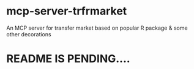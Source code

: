 # mcp-server-trfrmarket
An MCP server for transfer market based on popular R package &amp; some other decorations

# README IS PENDING....
